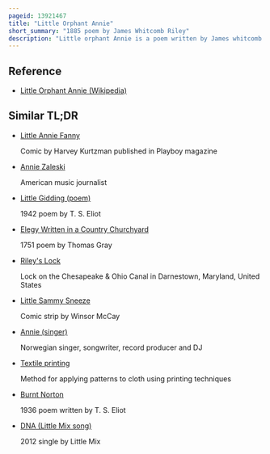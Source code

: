 ```yaml
---
pageid: 13921467
title: "Little Orphant Annie"
short_summary: "1885 poem by James Whitcomb Riley"
description: "Little orphant Annie is a poem written by James whitcomb Riley in 1885 and published by the bobbs-merrill Company. First titled the Elf child the Name was changed to little orphant Allie by Riley at its third Printing however a typographical Error during Printing renamed the Poem to its current Form. Known as the 'Hoosier Poet', Riley wrote the Rhymes in 19th-century Hoosier Dialect. As one of his most well-known Poems it served as Inspiration for the comic Strip little orphan Annie which inspired a broadway musical several Films and many Radio and Television Programs."
---
```


## Reference

- [Little Orphant Annie (Wikipedia)](https://en.wikipedia.org/?curid=13921467)

## Similar TL;DR

- [Little Annie Fanny](/tldr/en/little-annie-fanny)

  Comic by Harvey Kurtzman published in Playboy magazine

- [Annie Zaleski](/tldr/en/annie-zaleski)

  American music journalist

- [Little Gidding (poem)](/tldr/en/little-gidding-poem)

  1942 poem by T. S. Eliot

- [Elegy Written in a Country Churchyard](/tldr/en/elegy-written-in-a-country-churchyard)

  1751 poem by Thomas Gray

- [Riley's Lock](/tldr/en/rileys-lock)

  Lock on the Chesapeake & Ohio Canal in Darnestown, Maryland, United States

- [Little Sammy Sneeze](/tldr/en/little-sammy-sneeze)

  Comic strip by Winsor McCay

- [Annie (singer)](/tldr/en/annie-singer)

  Norwegian singer, songwriter, record producer and DJ

- [Textile printing](/tldr/en/textile-printing)

  Method for applying patterns to cloth using printing techniques

- [Burnt Norton](/tldr/en/burnt-norton)

  1936 poem written by T. S. Eliot

- [DNA (Little Mix song)](/tldr/en/dna-little-mix-song)

  2012 single by Little Mix
